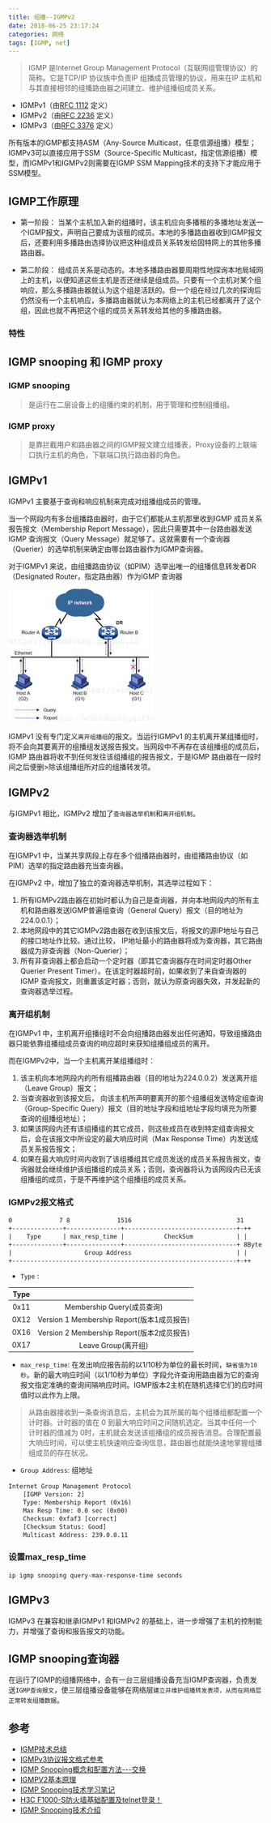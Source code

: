 ```yaml
---
title: 组播--IGMPv2
date: 2018-06-25 23:17:24
categories: 网络
tags: [IGMP, net]
---
```


>IGMP 是Internet Group Management Protocol（互联网组管理协议）的简称。它是TCP/IP 协议族中负责IP 组播成员管理的协议，用来在IP 主机和与其直接相邻的组播路由器之间建立、维护组播组成员关系。

<!--more-->

* IGMPv1（由[RFC 1112](https://www.rfc-editor.org/rfc/rfc1112.txt) 定义）
* IGMPv2（由[RFC 2236](https://www.rfc-editor.org/rfc/rfc2236.txt) 定义）
* IGMPv3（由[RFC 3376](https://www.rfc-editor.org/rfc/rfc3376.txt) 定义）

所有版本的IGMP都支持ASM（Any-Source Multicast，任意信源组播）模型；IGMPv3可以直接应用于SSM（Source-Specific Multicast，指定信源组播）模型，而IGMPv1和IGMPv2则需要在IGMP SSM Mapping技术的支持下才能应用于SSM模型。

## IGMP工作原理

* 第一阶段： 当某个主机加入新的组播时，该主机应向多播租的多播地址发送一个IGMP报文，声明自己要成为该租的成员。本地的多播路由器收到IGMP报文后，还要利用多播路由选择协议把这种组成员关系转发给因特网上的其他多播路由器。

* 第二阶段： 组成员关系是动态的。本地多播路由器要周期性地探询本地局域网上的主机，以便知道这些主机是否还继续是组成员。只要有一个主机对某个组响应，那么多播路由器就认为这个组是活跃的。但一个组在经过几次的探询后仍然没有一个主机响应，多播路由器就认为本网络上的主机已经都离开了这个组，因此也就不再把这个组的成员关系转发给其他的多播路由器。

### 特性

## IGMP snooping 和 IGMP proxy

### IGMP snooping

> 是运行在二层设备上的组播约束的机制，用于管理和控制组播组。

### IGMP proxy

> 是靠拦截用户和路由器之间的IGMP报文建立组播表，Proxy设备的上联端口执行主机的角色，下联端口执行路由器的角色。

## IGMPv1

IGMPv1 主要基于查询和响应机制来完成对组播组成员的管理。

当一个网段内有多台组播路由器时，由于它们都能从主机那里收到IGMP 成员关系报告报文（Membership Report Message），因此只需要其中一台路由器发送IGMP 查询报文（Query Message）就足够了。这就需要有一个查询器（Querier）的选举机制来确定由哪台路由器作为IGMP查询器。

对于IGMPv1 来说，由组播路由协议（如PIM）选举出唯一的组播信息转发者DR（Designated Router，指定路由器）作为IGMP 查询器

![IGMPv1](/images/net/multicast/igmpv1.jpg)

IGMPv1 没有专门定义`离开组播组`的报文。当运行IGMPv1 的主机离开某组播组时，将不会向其要离开的组播组发送报告报文。当网段中不再存在该组播组的成员后，IGMP 路由器将收不到任何发往该组播组的报告报文，于是IGMP 路由器在一段时间之后便删>除该组播组所对应的组播转发项。

## IGMPv2

与IGMPv1 相比，IGMPv2 增加了`查询器选举机制`和`离开组机制`。

### 查询器选举机制

在IGMPv1 中，当某共享网段上存在多个组播路由器时，由组播路由协议（如PIM）选举的指定路由器充当查询器。

在IGMPv2 中，增加了独立的查询器选举机制，其选举过程如下：

1. 所有IGMPv2路由器在初始时都认为自己是查询器，并向本地网段内的所有主机和路由器发送IGMP普遍组查询（General Query）报文（目的地址为224.0.0.1）；
2. 本地网段中的其它IGMPv2路由器在收到该报文后，将报文的源IP地址与自己的接口地址作比较。通过比较， IP地址最小的路由器将成为查询器，其它路由器成为非查询器（Non-Querier）；
3. 所有非查询器上都会启动一个定时器（即其它查询器存在时间定时器Other Querier Present Timer）。在该定时器超时前，如果收到了来自查询器的IGMP 查询报文，则重置该定时器；否则，就认为原查询器失效，并发起新的查询器选举过程。

### 离开组机制

在IGMPv1 中，主机离开组播组时不会向组播路由器发出任何通知，导致组播路由器只能依靠组播组成员查询的响应超时来获知组播组成员的离开。

而在IGMPv2中，当一个主机离开某组播组时：

1. 该主机向本地网段内的所有组播路由器（目的地址为224.0.0.2）发送离开组（Leave Group）报文；
2. 当查询器收到该报文后， 向该主机所声明要离开的那个组播组发送特定组查询（Group-Specific Query）报文（目的地址字段和组地址字段均填充为所要查询的组播组地址）；
3. 如果该网段内还有该组播组的其它成员，则这些成员在收到特定组查询报文后，会在该报文中所设定的最大响应时间（Max Response Time）内发送成员关系报告报文；
4. 如果在最大响应时间内收到了该组播组其它成员发送的成员关系报告报文，查询器就会继续维护该组播组的成员关系；否则，查询器将认为该网段内已无该组播组的成员，于是不再维护这个组播组的成员关系。

### IGMPv2报文格式

```
0             7 8             1516                             31
+--------------+---------------+-------------------------------+-++
|    Type      | max_resp_time |           CheckSum            | |
+--------------+---------------+-------------------------------+ 8Byte
|                    Group Address                             | |
+--------------------------------------------------------------+-++
```

* `Type` :

|  Type | 							 |
| :---: | :------------: |
| 0x11  | Membership Query(成员查询) |
| 0X12	| Version 1 Membership Report(版本1成员报告) |
| 0X16	| Version 2 Membership Report(版本2成员报告) |
| 0X17	| Leave Group(离开组) |

* `max_resp_time`: 在发出响应报告前的以1/10秒为单位的最长时间，`缺省值为10秒`。新的最大响应时间（以1/10秒为单位）字段允许查询用路由器为它的查询报文指定准确的查询间隔响应时间。IGMP版本2主机在随机选择它们的应时间值时以此作为上限。

>从路由器接收到一条查询消息后，主机会为其所属的每个组播组都配置一个计时器。计时器的值在 0 到最大响应时间之间随机选定。当其中任何一个计时器的值减为 0时，主机就会发送该组播组的成员报告消息。合理配置最大响应时间，可以使主机快速响应查询信息，路由器也就能快速地掌握组播组成员的存在状况。

* `Group Address`: 组地址

```
Internet Group Management Protocol
    [IGMP Version: 2]
    Type: Membership Report (0x16)
    Max Resp Time: 0.0 sec (0x00)
    Checksum: 0xfaf3 [correct]
    [Checksum Status: Good]
    Multicast Address: 239.0.0.11
```

### 设置max_resp_time

```
ip igmp snooping query-max-response-time seconds
```

## IGMPv3

IGMPv3 在兼容和继承IGMPv1 和IGMPv2 的基础上，进一步增强了主机的控制能力，并增强了查询和报告报文的功能。


## IGMP snooping查询器

在运行了IGMP的组播网络中，会有一台三层组播设备充当IGMP查询器，负责发送`IGMP查询报文`，使三层组播设备能够在网络层`建立并维护组播转发表项，从而在网络层正常转发组播数据`。



## 参考

* [IGMP技术总结](https://blog.csdn.net/livelylittlefish/article/details/4286142)
* [IGMPv3协议报文格式参考](https://blog.csdn.net/shanzhizi/article/details/7645330)
* [IGMP Snooping概念和配置方法---交换](https://blog.csdn.net/mingzznet/article/details/9253607)
* [IGMPV2基本原理](http://blog.sina.com.cn/s/blog_c079d59e0102whjg.html)
* [IGMP Snooping技术学习笔记](https://blog.csdn.net/achejq/article/details/7347214)
* [H3C F1000-S防火墙基础配置及telnet登录！](http://blog.51cto.com/rongshu/1900182)
* [IGMP Snooping技术介绍](http://www.h3c.com/cn/d_200805/605838_30003_0.htm)
